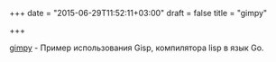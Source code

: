 +++
date = "2015-06-29T11:52:11+03:00"
draft = false
title = "gimpy"

+++

<p><a href="https://github.com/eatonphil/gimpy">gimpy</a>&nbsp;- Пример использования Gisp, компилятора lisp в язык Go.</p>


